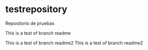 # testrepository
Repositorio de pruebas

This is a test of branch readme

This is a test of branch readme2
This is a test of branch readme2



